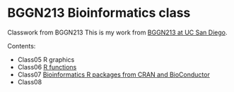 # BGGN213 Bioinformatics class
Classwork from BGGN213
This is my work from [BGGN213 at UC San Diego](https://bioboot.github.io/bggn213_F19/).

Contents:
- Class05 R graphics
- Class06 [R functions](https://github.com/ktmiyawaki/BGGN213/blob/master/class06/Class06/class06.md)
- Class07 [Bioinformatics R packages from CRAN and BioConductor]()
- Class08

